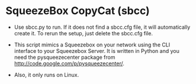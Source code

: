 SqueezeBox CopyCat (sbcc)
=========================

*   Use sbcc.py to run. If it does not find a sbcc.cfg file, it will 
    automatically create it. To rerun the setup, just delete the sbcc.cfg file.

*   This script mimics a Squeezebox on your network using the CLI interface to 
    your Squeezebox Server. It is written in Python and you need the
    pysqueezecenter package from http://code.google.com/p/pysqueezecenter/.

*   Also, it only runs on Linux.

